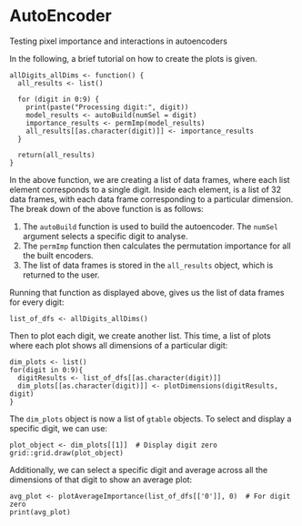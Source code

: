 # AutoEncoder
Testing pixel importance and interactions in autoencoders


In the following, a brief tutorial on how to create the plots is given.

```
allDigits_allDims <- function() {
  all_results <- list()

  for (digit in 0:9) {
    print(paste("Processing digit:", digit))
    model_results <- autoBuild(numSel = digit)
    importance_results <- permImp(model_results)
    all_results[[as.character(digit)]] <- importance_results
  }

  return(all_results)
}
```

In the above function, we are creating a list of data frames, where each list element corresponds to a single digit. Inside each element, is a list of 32 data frames, with each data frame corresponding to a particular dimension. The break down of the above function is as follows:

1. The `autoBuild` function is used to build the autoencoder. The `numSel` argument selects a specific digit to analyse. 
2. The `permImp` function then calculates the permutation importance for all the built encoders. 
3. The list of data frames is stored in the  `all_results` object, which is returned to the user. 

Running that function as displayed above, gives us the list of data frames for every digit:

```
list_of_dfs <- allDigits_allDims()
```

Then to plot each digit, we create another list. This time, a list of plots where each plot shows all dimensions of a particular digit:


```
dim_plots <- list()
for(digit in 0:9){
  digitResults <- list_of_dfs[[as.character(digit)]]
  dim_plots[[as.character(digit)]] <- plotDimensions(digitResults, digit)
}
```
The `dim_plots` object is now a list of `gtable` objects. To select and display a specific digit, we can use:


```
plot_object <- dim_plots[[1]]  # Display digit zero
grid::grid.draw(plot_object)
```


Additionally, we can select a specific digit and average across all the dimensions of that digit to show an average plot:

```
avg_plot <- plotAverageImportance(list_of_dfs[['0']], 0)  # For digit zero
print(avg_plot)
```









